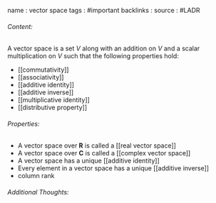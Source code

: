 name : vector space
tags : #important
backlinks : 
source : #LADR

###### Content:
A vector space is a set $V$ along with an addition on $V$ and a scalar multiplication on $V$ such that the following properties hold:
- [[commutativity]]
- [[associativity]]
- [[additive identity]]
- [[additive inverse]]
- [[multiplicative identity]]
- [[distributive property]]

###### Properties:
- A vector space over **R** is called a [[real vector space]]
- A vector space over **C** is called a [[complex vector space]]
- A vector space has a unique [[additive identity]]
- Every element in a vector space has a unique [[additive inverse]]
- column rank

###### Additional Thoughts:
